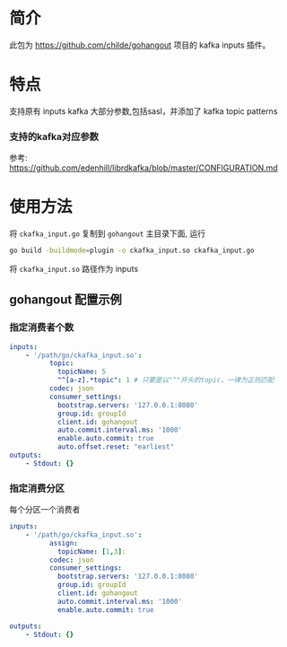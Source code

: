 # 简介

此包为 https://github.com/childe/gohangout 项目的 kafka inputs 插件。

# 特点

支持原有 inputs kafka 大部分参数,包括sasl，并添加了 kafka topic patterns
### 支持的kafka对应参数
参考: https://github.com/edenhill/librdkafka/blob/master/CONFIGURATION.md 


# 使用方法

将 `ckafka_input.go` 复制到 `gohangout` 主目录下面, 运行

```bash
go build -buildmode=plugin -o ckafka_input.so ckafka_input.go
```

将 `ckafka_input.so` 路径作为 inputs

## gohangout 配置示例

### 指定消费者个数

```yaml
inputs:
    - '/path/go/ckafka_input.so': 
          topic:
            topicName: 5
            "^[a-z].*topic": 1 # 只要是以"^"开头的topic，一律为正则匹配
          codec: json
          consumer_settings:
            bootstrap.servers: '127.0.0.1:8080'
            group.id: groupId
            client.id: gohangout
            auto.commit.interval.ms: '1000'
            enable.auto.commit: true
            auto.offset.reset: "earliest"
outputs:
    - Stdout: {}
```

### 指定消费分区

每个分区一个消费者

```yaml
inputs:
    - '/path/go/ckafka_input.so': 
          assign:
            topicName: [1,3]:
          codec: json
          consumer_settings:
            bootstrap.servers: '127.0.0.1:8080'
            group.id: groupId
            client.id: gohangout
            auto.commit.interval.ms: '1000'
            enable.auto.commit: true

outputs:
    - Stdout: {}
```

